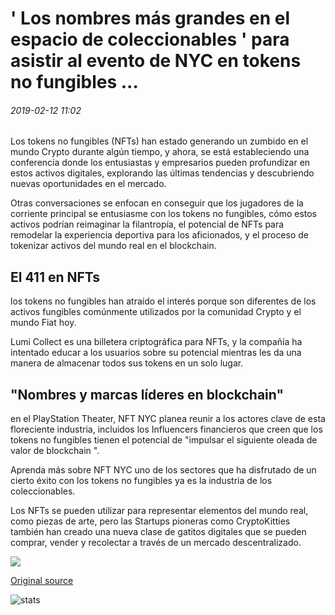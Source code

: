 # ' Los nombres más grandes en el espacio de coleccionables ' para asistir al evento de NYC en tokens no fungibles ...

###### 2019-02-12 11:02

Los tokens no fungibles (NFTs) han estado generando un zumbido en el mundo Crypto durante algún tiempo, y ahora, se está estableciendo una conferencia donde los entusiastas y empresarios pueden profundizar en estos activos digitales, explorando las últimas tendencias y descubriendo nuevas oportunidades en el mercado.

Otras conversaciones se enfocan en conseguir que los jugadores de la corriente principal se entusiasme con los tokens no fungibles, cómo estos activos podrían reimaginar la filantropía, el potencial de NFTs para remodelar la experiencia deportiva para los aficionados, y el proceso de tokenizar activos del mundo real en el blockchain.

## El 411 en NFTs

los tokens no fungibles han atraído el interés porque son diferentes de los activos fungibles comúnmente utilizados por la comunidad Crypto y el mundo Fiat hoy.

Lumi Collect es una billetera criptográfica para NFTs, y la compañía ha intentado educar a los usuarios sobre su potencial mientras les da una manera de almacenar todos sus tokens en un solo lugar.

## "Nombres y marcas líderes en blockchain"

en el PlayStation Theater, NFT NYC planea reunir a los actores clave de esta floreciente industria, incluidos los Influencers financieros que creen que los tokens no fungibles tienen el potencial de "impulsar el siguiente oleada de valor de blockchain ".

Aprenda más sobre NFT NYC uno de los sectores que ha disfrutado de un cierto éxito con los tokens no fungibles ya es la industria de los coleccionables.

Los NFTs se pueden utilizar para representar elementos del mundo real, como piezas de arte, pero las Startups pioneras como CryptoKitties también han creado una nueva clase de gatitos digitales que se pueden comprar, vender y recolectar a través de un mercado descentralizado.

![](https://s3.cointelegraph.com/storage/uploads/view/a61c8e285a86f085cdf27051b5edf167.png)

[Original source](https://cointelegraph.com/news/biggest-names-in-the-collectibles-space-to-attend-nyc-event-on-non-fungible-tokens)

![stats](https://c.statcounter.com/11760860/0/a89fa40b/1/ "stats")
